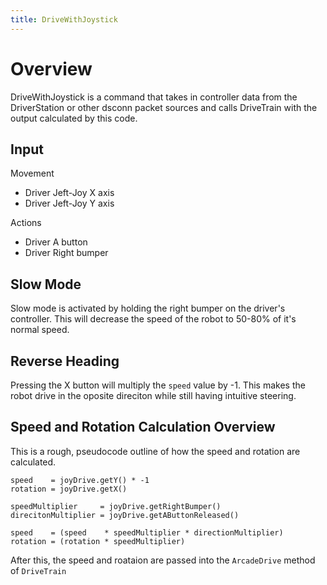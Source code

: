 ```yaml
---
title: DriveWithJoystick
---
```


# Overview
DriveWithJoystick is a command that takes in controller data from the DriverStation or other dsconn packet sources and calls DriveTrain with the output calculated by this code.

## Input
Movement

 - Driver Jeft-Joy X axis
 - Driver Jeft-Joy Y axis

Actions

 - Driver A button
 - Driver Right bumper

## Slow Mode
Slow mode is activated by holding the right bumper on the driver's controller. This will decrease the speed of the robot to 50-80% of it's normal speed.

## Reverse Heading
Pressing the X button will multiply the `speed` value by -1. This makes the robot drive in the oposite direciton while still having intuitive steering.

## Speed and Rotation Calculation Overview
This is a rough, pseudocode outline of how the speed and rotation are calculated.
```
speed    = joyDrive.getY() * -1
rotation = joyDrive.getX()

speedMultiplier     = joyDrive.getRightBumper()
direcitonMultiplier = joyDrive.getAButtonReleased()

speed    = (speed    * speedMultiplier * directionMultiplier)
rotation = (rotation * speedMultiplier)
```

After this, the speed and roataion are passed into the `ArcadeDrive` method of `DriveTrain`
